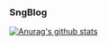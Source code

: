 ### SngBlog

[![Anurag's github stats](https://github-readme-stats.vercel.app/api?username=SngBlog)](https://github.com/anuraghazra/github-readme-stats)
<!--
**SngBlog/SngBlog** is a ✨ _special_ ✨ repository because its `README.md` (this file) appears on your GitHub profile.

Here are some ideas to get you started:

- 🔭 I’m currently working on ...
- 🌱 I’m currently learning ...
- 👯 I’m looking to collaborate on ...
- 🤔 I’m looking for help with ...
- 💬 Ask me about ...
- 📫 How to reach me: ...
- 😄 Pronouns: ...
- ⚡ Fun fact: ...
-->
